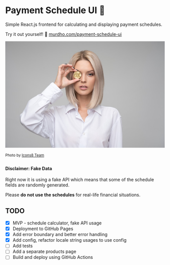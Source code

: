 # Payment Schedule UI :money_with_wings:

Simple React.js frontend for calculating and displaying payment schedules.

Try it out yourself! :rocket: [murdho.com/payment-schedule-ui](https://murdho.com/payment-schedule-ui)

![Woman with Bitcoin](.github/images/woman-with-bitcoin.jpg)

<sup>Photo by [Icons8 Team](https://unsplash.com/@icons8)</sup>

#### Disclaimer: Fake Data

Right now it is using a fake API which means that some of the schedule fields are randomly generated. 

Please **do not use the schedules** for real-life financial situations.

## TODO

- [x] MVP - schedule calculator, fake API usage
- [x] Deployment to GitHub Pages
- [x] Add error boundary and better error handling
- [x] Add config, refactor locale string usages to use config
- [ ] Add tests
- [ ] Add a separate products page
- [ ] Build and deploy using GitHub Actions
